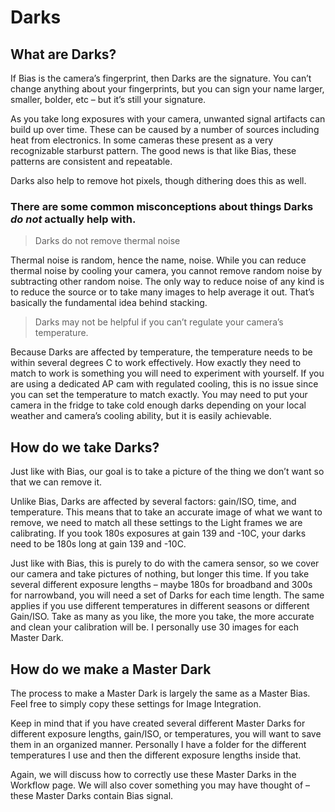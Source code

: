 # Darks
## What are Darks?
If Bias is the camera’s fingerprint, then Darks are the signature. You can’t change anything about your fingerprints, but you can sign your name larger, smaller, bolder, etc – but it’s still your signature.
 
As you take long exposures with your camera, unwanted signal artifacts can build up over time. These can be caused by a number of sources including heat from electronics. In some cameras these present as a very recognizable starburst pattern. The good news is that like Bias, these patterns are consistent and repeatable. 

Darks also help to remove hot pixels, though dithering does this as well. 

### There are some common misconceptions about things Darks *do not* actually help with. 

> Darks do not remove thermal noise

Thermal noise is random, hence the name, noise. While you can reduce thermal noise by cooling your camera, you cannot remove random noise by subtracting other random noise. The only way to reduce noise of any kind is to reduce the source or to take many images to help average it out. That’s basically the fundamental idea behind stacking.

> Darks may not be helpful if you can’t regulate your camera’s temperature.

Because Darks are affected by temperature, the temperature needs to be within several degrees C to work effectively. How exactly they need to match to work is something you will need to experiment with yourself. If you are using a dedicated AP cam with regulated cooling, this is no issue since you can set the temperature to match exactly. You may need to put your camera in the fridge to take cold enough darks depending on your local weather and camera’s cooling ability, but it is easily achievable. 

## How do we take Darks?

Just like with Bias, our goal is to take a picture of the thing we don’t want so that we can remove it. 

Unlike Bias, Darks are affected by several factors: gain/ISO, time, and temperature. This means that to take an accurate image of what we want to remove, we need to match all these settings to the Light frames we are calibrating. If you took 180s exposures at gain 139 and -10C, your darks need to be 180s long at gain 139 and -10C. 

Just like with Bias, this is purely to do with the camera sensor, so we cover our camera and take pictures of nothing, but longer this time.  If you take several different exposure lengths – maybe 180s for broadband and 300s for narrowband, you will need a set of Darks for each time length. The same applies if you use different temperatures in different seasons or different Gain/ISO. Take as many as you like, the more you take, the more accurate and clean your calibration will be. I personally use 30 images for each Master Dark. 

## How do we make a Master Dark

The process to make a Master Dark is largely the same as a Master Bias. Feel free to simply copy these settings for Image Integration. 

Keep in mind that if you have created several different Master Darks for different exposure lengths, gain/ISO, or temperatures, you will want to save them in an organized manner. Personally I have a folder for the different temperatures I use and then the different exposure lengths inside that. 

Again, we will discuss how to correctly use these Master Darks in the Workflow page. We will also cover something you may have thought of – these Master Darks contain Bias signal. 
